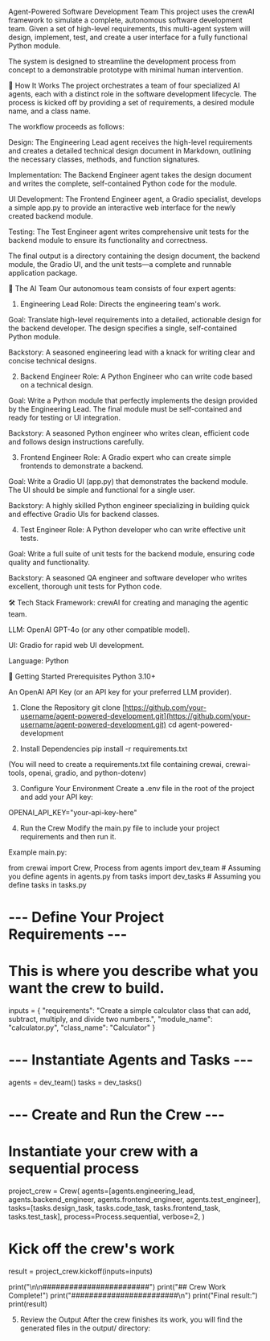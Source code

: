 Agent-Powered Software Development Team
This project uses the crewAI framework to simulate a complete, autonomous software development team. Given a set of high-level requirements, this multi-agent system will design, implement, test, and create a user interface for a fully functional Python module.

The system is designed to streamline the development process from concept to a demonstrable prototype with minimal human intervention.

🚀 How It Works
The project orchestrates a team of four specialized AI agents, each with a distinct role in the software development lifecycle. The process is kicked off by providing a set of requirements, a desired module name, and a class name.

The workflow proceeds as follows:

Design: The Engineering Lead agent receives the high-level requirements and creates a detailed technical design document in Markdown, outlining the necessary classes, methods, and function signatures.

Implementation: The Backend Engineer agent takes the design document and writes the complete, self-contained Python code for the module.

UI Development: The Frontend Engineer agent, a Gradio specialist, develops a simple app.py to provide an interactive web interface for the newly created backend module.

Testing: The Test Engineer agent writes comprehensive unit tests for the backend module to ensure its functionality and correctness.

The final output is a directory containing the design document, the backend module, the Gradio UI, and the unit tests—a complete and runnable application package.

🤖 The AI Team
Our autonomous team consists of four expert agents:

1. Engineering Lead
Role: Directs the engineering team's work.

Goal: Translate high-level requirements into a detailed, actionable design for the backend developer. The design specifies a single, self-contained Python module.

Backstory: A seasoned engineering lead with a knack for writing clear and concise technical designs.

2. Backend Engineer
Role: A Python Engineer who can write code based on a technical design.

Goal: Write a Python module that perfectly implements the design provided by the Engineering Lead. The final module must be self-contained and ready for testing or UI integration.

Backstory: A seasoned Python engineer who writes clean, efficient code and follows design instructions carefully.

3. Frontend Engineer
Role: A Gradio expert who can create simple frontends to demonstrate a backend.

Goal: Write a Gradio UI (app.py) that demonstrates the backend module. The UI should be simple and functional for a single user.

Backstory: A highly skilled Python engineer specializing in building quick and effective Gradio UIs for backend classes.

4. Test Engineer
Role: A Python developer who can write effective unit tests.

Goal: Write a full suite of unit tests for the backend module, ensuring code quality and functionality.

Backstory: A seasoned QA engineer and software developer who writes excellent, thorough unit tests for Python code.

🛠️ Tech Stack
Framework: crewAI for creating and managing the agentic team.

LLM: OpenAI GPT-4o (or any other compatible model).

UI: Gradio for rapid web UI development.

Language: Python

🏁 Getting Started
Prerequisites
Python 3.10+

An OpenAI API Key (or an API key for your preferred LLM provider).

1. Clone the Repository
git clone [https://github.com/your-username/agent-powered-development.git](https://github.com/your-username/agent-powered-development.git)
cd agent-powered-development

2. Install Dependencies
pip install -r requirements.txt

(You will need to create a requirements.txt file containing crewai, crewai-tools, openai, gradio, and python-dotenv)

3. Configure Your Environment
Create a .env file in the root of the project and add your API key:

OPENAI_API_KEY="your-api-key-here"

4. Run the Crew
Modify the main.py file to include your project requirements and then run it.

Example main.py:

from crewai import Crew, Process
from agents import dev_team # Assuming you define agents in agents.py
from tasks import dev_tasks # Assuming you define tasks in tasks.py

# --- Define Your Project Requirements ---
# This is where you describe what you want the crew to build.
inputs = {
    "requirements": "Create a simple calculator class that can add, subtract, multiply, and divide two numbers.",
    "module_name": "calculator.py",
    "class_name": "Calculator"
}

# --- Instantiate Agents and Tasks ---
agents = dev_team()
tasks = dev_tasks()

# --- Create and Run the Crew ---
# Instantiate your crew with a sequential process
project_crew = Crew(
    agents=[agents.engineering_lead, agents.backend_engineer, agents.frontend_engineer, agents.test_engineer],
    tasks=[tasks.design_task, tasks.code_task, tasks.frontend_task, tasks.test_task],
    process=Process.sequential,
    verbose=2,
)

# Kick off the crew's work
result = project_crew.kickoff(inputs=inputs)

print("\n\n########################")
print("## Crew Work Complete!")
print("########################\n")
print("Final result:")
print(result)


5. Review the Output
After the crew finishes its work, you will find the generated files in the output/ directory:

